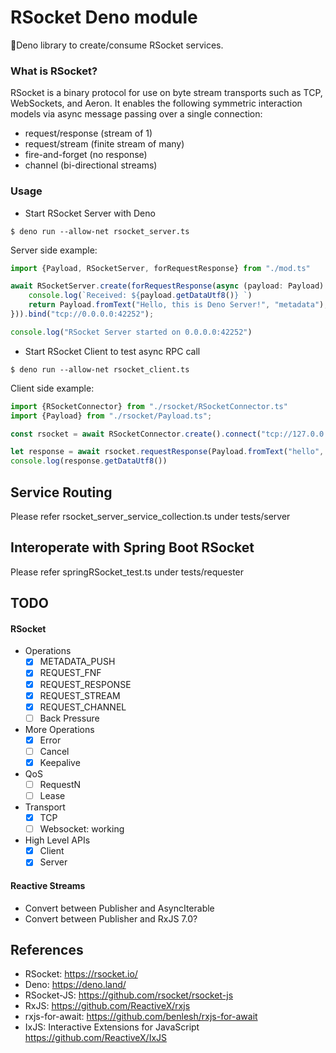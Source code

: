 RSocket Deno module
===================

🦕Deno library to create/consume RSocket services.

### What is RSocket?

RSocket is a binary protocol for use on byte stream transports such as TCP, WebSockets, and Aeron.
It enables the following symmetric interaction models via async message passing over a single connection:

* request/response (stream of 1)
* request/stream (finite stream of many)
* fire-and-forget (no response)
* channel (bi-directional streams)

### Usage

* Start RSocket Server with Deno

```
$ deno run --allow-net rsocket_server.ts
```

Server side example:

```typescript
import {Payload, RSocketServer, forRequestResponse} from "./mod.ts"

await RSocketServer.create(forRequestResponse(async (payload: Payload): Promise<Payload> => {
    console.log(`Received: ${payload.getDataUtf8()} `)
    return Payload.fromText("Hello, this is Deno Server!", "metadata");
})).bind("tcp://0.0.0.0:42252");

console.log("RSocket Server started on 0.0.0.0:42252")

```

* Start RSocket Client to test async RPC call

```
$ deno run --allow-net rsocket_client.ts
```

Client side example:

```typescript
import {RSocketConnector} from "./rsocket/RSocketConnector.ts"
import {Payload} from "./rsocket/Payload.ts";

const rsocket = await RSocketConnector.create().connect("tcp://127.0.0.1:42252");

let response = await rsocket.requestResponse(Payload.fromText("hello", "metadata"));
console.log(response.getDataUtf8())
```

## Service Routing

Please refer rsocket_server_service_collection.ts under tests/server

## Interoperate with Spring Boot RSocket

Please refer springRSocket_test.ts under tests/requester

## TODO

#### RSocket

- Operations
  - [x] METADATA_PUSH
  - [x] REQUEST_FNF
  - [x] REQUEST_RESPONSE
  - [x] REQUEST_STREAM
  - [x] REQUEST_CHANNEL
  - [ ] Back Pressure
- More Operations
  - [x] Error
  - [ ] Cancel
  - [x] Keepalive
- QoS
  - [ ] RequestN
  - [ ] Lease
- Transport
  - [x] TCP
  - [ ] Websocket: working
- High Level APIs
  - [x] Client
  - [x] Server

#### Reactive Streams

* Convert between Publisher and AsyncIterable
* Convert between Publisher and RxJS 7.0?

## References

* RSocket: https://rsocket.io/
* Deno: https://deno.land/
* RSocket-JS: https://github.com/rsocket/rsocket-js
* RxJS: https://github.com/ReactiveX/rxjs
* rxjs-for-await: https://github.com/benlesh/rxjs-for-await
* IxJS: Interactive Extensions for JavaScript https://github.com/ReactiveX/IxJS

